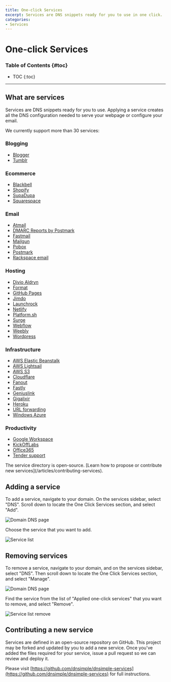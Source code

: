 ```yaml
---
title: One-click Services
excerpt: Services are DNS snippets ready for you to use in one click.
categories:
- Services
---
```


# One-click Services

### Table of Contents {#toc}

* TOC
{:toc}

---

## What are services

Services are DNS snippets ready for you to use. Applying a service creates all the DNS configuration needed to serve your webpage or configure your email.

We currently support more than 30 services:

### Blogging

* [Blogger](/articles/blogger-service)
* [Tumblr](/articles/tumblr-service)

### Ecommerce

* [Blackbell](/articles/blackbell-service)
* [Shopify](/articles/shopify-service)
* [SupaDupa](/articles/supadupa-service)
* [Squarespace](/articles/squarespace-service)

### Email

* [Atmail](/articles/atmail-service)
* [DMARC Reports by Postmark](/articles/postmark-dmarc-service)
* [Fastmail](/articles/fastmail-service)
* [Mailgun](/articles/mailgun-service)
* [Pobox](/articles/pobox-service)
* [Postmark](/articles/postmark-service)
* [Rackspace email](/articles/rackspace-email-service)

### Hosting

* [Divio Aldryn](/articles/aldryn-service)
* [Format](/articles/format-service)
* [GitHub Pages](/articles/github-pages)
* [Jimdo](/articles/jimdo-service)
* [Launchrock](/articles/launchrock-service)
* [Netlify](/articles/netlify-service)
* [Platform.sh](/articles/platformsh-service)
* [Surge](/articles/surge-service)
* [Webflow](/articles/webflow-service)
* [Weebly](/articles/weebly-service)
* [Wordpress](/articles/wordpress-service)

### Infrastructure

* [AWS Elastic Beanstalk](/articles/amazon-elasticbeanstalk-service)
* [AWS Lightsail](/articles/amazon-lightsail-service)
* [AWS S3](/articles/amazon-s3-service)
* [Cloudflare](/articles/cloudflare-service)
* [Fanout](/articles/fanout-service)
* [Fastly](/articles/fastly-service)
* [Geniuslink](/articles/geniuslink-service)
* [Gigalixir](/articles/gigalixir-service)
* [Heroku](/articles/heroku-service)
* [URL forwarding](/articles/urlforward-service)
* [Windows Azure](/articles/windows-azure-service)

### Productivity

* [Google Workspace](/articles/google-workspace-service)
* [KickOffLabs](/articles/kickofflabs-service)
* [Office365](/articles/office-365-service)
* [Tender support](/articles/tender-service)

<info>
The service directory is open-source. [Learn how to propose or contribute new services](/articles/contributing-services).
</info>


## Adding a service

To add a service, navigate to your domain. On the services sidebar, select "DNS". Scroll down to locate the One Click Services section, and select "Add".

![Domain DNS page](/files/services-dns-page-add.png)

Choose the service that you want to add.

![Service list](/files/services-list.png)


## Removing services

To remove a service, navigate to your domain, and on the services sidebar, select "DNS". Then scroll down to locate the One Click Services section, and select "Manage".

![Domain DNS page](/files/services-dns-page-manage.png)

Find the service from the list of "Applied one-click services" that you want to remove, and select "Remove".

![Service list remove](/files/services-list-remove.png)


## Contributing a new service

Services are defined in an open-source repository on GitHub. This project may be forked and updated by you to add a new service. Once you've added the files required for your service, issue a pull request so we can review and deploy it.

Please visit [https://github.com/dnsimple/dnsimple-services](https://github.com/dnsimple/dnsimple-services) for full instructions.
